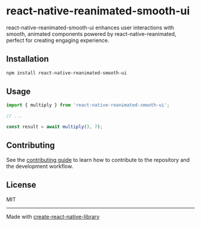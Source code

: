 # react-native-reanimated-smooth-ui

react-native-reanimated-smooth-ui enhances user interactions with smooth, animated components powered by react-native-reanimated, perfect for creating engaging experience.

## Installation

```sh
npm install react-native-reanimated-smooth-ui
```

## Usage


```js
import { multiply } from 'react-native-reanimated-smooth-ui';

// ...

const result = await multiply(3, 7);
```


## Contributing

See the [contributing guide](CONTRIBUTING.md) to learn how to contribute to the repository and the development workflow.

## License

MIT

---

Made with [create-react-native-library](https://github.com/callstack/react-native-builder-bob)
